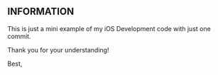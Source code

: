 ## INFORMATION

This is just a mini example of my iOS Development code with just one commit.

Thank you for your understanding!

Best,
